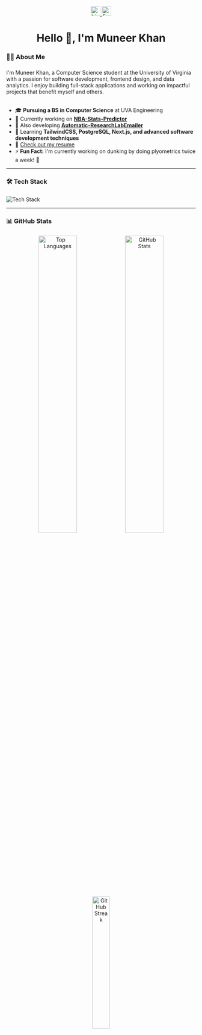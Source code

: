###

<div align="center">
  <a href="https://www.linkedin.com/in/muneer-khan-one/" target="_blank">
    <img src="https://img.shields.io/static/v1?message=LinkedIn&logo=linkedin&label=&color=0077B5&logoColor=white&labelColor=&style=for-the-badge" height="25" alt="LinkedIn logo" />
  </a>
  <a href="mailto:muneerkhan992000@gmail.com">
    <img src="https://img.shields.io/static/v1?message=Email&logo=gmail&label=&color=D14836&logoColor=white&labelColor=&style=for-the-badge" height="25" alt="Email logo" />
  </a>
</div>

###

<h1 align="center">Hello 👋, I'm Muneer Khan</h1>

###

<h3 align="left">👩‍💻 About Me</h3>

###

<p align="left">
I'm Muneer Khan, a Computer Science student at the University of Virginia with a passion for software development, frontend design, and data analytics. I enjoy building full-stack applications and working on impactful projects that benefit myself and others.<br><br>

- 🎓 **Pursuing a BS in Computer Science** at UVA Engineering 
- 🔭 Currently working on **[NBA-Stats-Predictor](https://github.com/muneer-a-khan/NBA-Stats-Predictor)**  
- 🚀 Also developing **[Automatic-ResearchLabEmailer](https://github.com/muneer-a-khan/Automatic-ResearchLabEmailer)**  
- 🌱 Learning **TailwindCSS, PostgreSQL, Next.js, and advanced software development techniques**  
- 📄 [Check out my resume](https://drive.google.com/file/d/1rRgOzbVnlb6JLuYQArPI48lVAo9-AU_L/view?usp=sharing)  
- ⚡ **Fun Fact:** I'm currently working on dunking by doing plyometrics twice a week! 🏀 

</p>

---

<h3 align="left">🛠 Tech Stack</h3>

###

<div align="left">
  <img src="https://skillicons.dev/icons?i=java,python,react,nextjs,nodejs,postgresql,tailwind,git,figma&theme=dark" alt="Tech Stack" />
</div>

---

<h3 align="left">📊 GitHub Stats</h3>

###

<div align="center">
  <img src="https://github-readme-stats.vercel.app/api/top-langs/?username=muneer-a-khan&size_weight=0.5&count_weight=0.5&theme=tokyonight" alt="Top Languages" width="45%" />
  <img src="https://github-readme-stats.vercel.app/api?username=muneer-a-khan&show_icons=true&theme=tokyonight" alt="GitHub Stats" width="45%" />
  <img src="https://github-readme-streak-stats.herokuapp.com/?user=muneer-a-khan&theme=tokyonight" alt="GitHub Streak" width="30%" />
</div>
